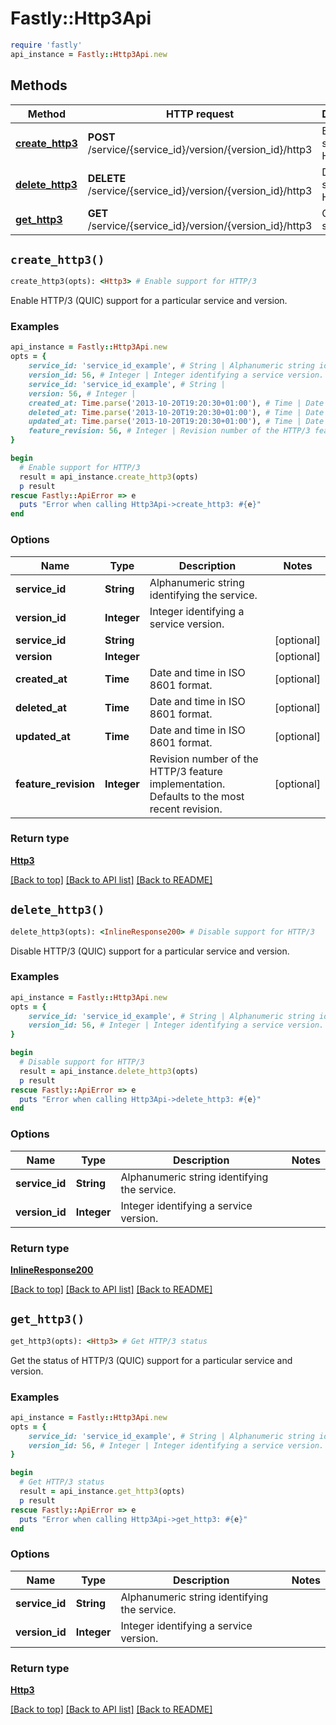 # Fastly::Http3Api


```ruby
require 'fastly'
api_instance = Fastly::Http3Api.new
```

## Methods

| Method | HTTP request | Description |
| ------ | ------------ | ----------- |
| [**create_http3**](Http3Api.md#create_http3) | **POST** /service/{service_id}/version/{version_id}/http3 | Enable support for HTTP/3 |
| [**delete_http3**](Http3Api.md#delete_http3) | **DELETE** /service/{service_id}/version/{version_id}/http3 | Disable support for HTTP/3 |
| [**get_http3**](Http3Api.md#get_http3) | **GET** /service/{service_id}/version/{version_id}/http3 | Get HTTP/3 status |


## `create_http3()`

```ruby
create_http3(opts): <Http3> # Enable support for HTTP/3
```

Enable HTTP/3 (QUIC) support for a particular service and version.

### Examples

```ruby
api_instance = Fastly::Http3Api.new
opts = {
    service_id: 'service_id_example', # String | Alphanumeric string identifying the service.
    version_id: 56, # Integer | Integer identifying a service version.
    service_id: 'service_id_example', # String | 
    version: 56, # Integer | 
    created_at: Time.parse('2013-10-20T19:20:30+01:00'), # Time | Date and time in ISO 8601 format.
    deleted_at: Time.parse('2013-10-20T19:20:30+01:00'), # Time | Date and time in ISO 8601 format.
    updated_at: Time.parse('2013-10-20T19:20:30+01:00'), # Time | Date and time in ISO 8601 format.
    feature_revision: 56, # Integer | Revision number of the HTTP/3 feature implementation. Defaults to the most recent revision.
}

begin
  # Enable support for HTTP/3
  result = api_instance.create_http3(opts)
  p result
rescue Fastly::ApiError => e
  puts "Error when calling Http3Api->create_http3: #{e}"
end
```

### Options

| Name | Type | Description | Notes |
| ---- | ---- | ----------- | ----- |
| **service_id** | **String** | Alphanumeric string identifying the service. |  |
| **version_id** | **Integer** | Integer identifying a service version. |  |
| **service_id** | **String** |  | [optional] |
| **version** | **Integer** |  | [optional] |
| **created_at** | **Time** | Date and time in ISO 8601 format. | [optional] |
| **deleted_at** | **Time** | Date and time in ISO 8601 format. | [optional] |
| **updated_at** | **Time** | Date and time in ISO 8601 format. | [optional] |
| **feature_revision** | **Integer** | Revision number of the HTTP/3 feature implementation. Defaults to the most recent revision. | [optional] |

### Return type

[**Http3**](Http3.md)

[[Back to top]](#) [[Back to API list]](../../README.md#endpoints)
[[Back to README]](../../README.md)
## `delete_http3()`

```ruby
delete_http3(opts): <InlineResponse200> # Disable support for HTTP/3
```

Disable HTTP/3 (QUIC) support for a particular service and version.

### Examples

```ruby
api_instance = Fastly::Http3Api.new
opts = {
    service_id: 'service_id_example', # String | Alphanumeric string identifying the service.
    version_id: 56, # Integer | Integer identifying a service version.
}

begin
  # Disable support for HTTP/3
  result = api_instance.delete_http3(opts)
  p result
rescue Fastly::ApiError => e
  puts "Error when calling Http3Api->delete_http3: #{e}"
end
```

### Options

| Name | Type | Description | Notes |
| ---- | ---- | ----------- | ----- |
| **service_id** | **String** | Alphanumeric string identifying the service. |  |
| **version_id** | **Integer** | Integer identifying a service version. |  |

### Return type

[**InlineResponse200**](InlineResponse200.md)

[[Back to top]](#) [[Back to API list]](../../README.md#endpoints)
[[Back to README]](../../README.md)
## `get_http3()`

```ruby
get_http3(opts): <Http3> # Get HTTP/3 status
```

Get the status of HTTP/3 (QUIC) support for a particular service and version.

### Examples

```ruby
api_instance = Fastly::Http3Api.new
opts = {
    service_id: 'service_id_example', # String | Alphanumeric string identifying the service.
    version_id: 56, # Integer | Integer identifying a service version.
}

begin
  # Get HTTP/3 status
  result = api_instance.get_http3(opts)
  p result
rescue Fastly::ApiError => e
  puts "Error when calling Http3Api->get_http3: #{e}"
end
```

### Options

| Name | Type | Description | Notes |
| ---- | ---- | ----------- | ----- |
| **service_id** | **String** | Alphanumeric string identifying the service. |  |
| **version_id** | **Integer** | Integer identifying a service version. |  |

### Return type

[**Http3**](Http3.md)

[[Back to top]](#) [[Back to API list]](../../README.md#endpoints)
[[Back to README]](../../README.md)
